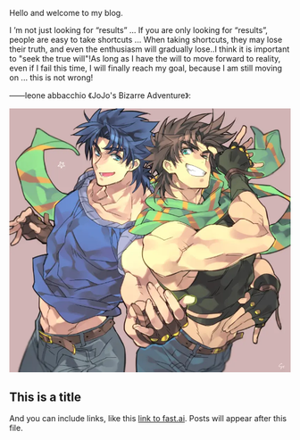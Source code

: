 Hello and welcome to my blog. 

I ’m not just looking for “results” ... If you are only looking for “results”, people are easy to take shortcuts ... When taking shortcuts, they may lose their truth, and even the enthusiasm will gradually lose..I think it is important to "seek the true will"!As long as I have the will to move forward to reality, even if I fail this time, I will finally reach my goal, because I am still moving on ... this is not wrong!

——leone abbacchio 《JoJo's Bizarre Adventure》:

![Image of jojo character](images/jojo_1.webp)

## This is a title

And you can include links, like this [link to fast.ai](https://www.fast.ai). Posts will appear after this file. 
